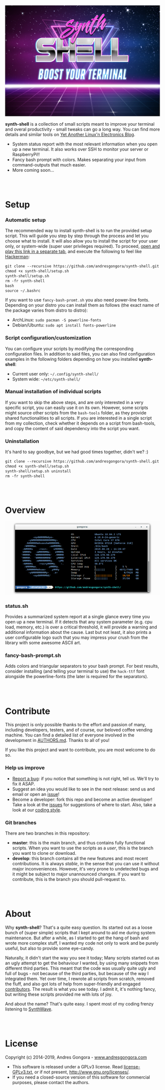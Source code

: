 ![synth-shell](doc/synth-shell.jpg)

**synth-shell** is a collection of small scripts meant to improve your terminal
and overal productivity - small tweaks can go a long way.
You can find more details and similar tools on
[Yet Another Linux'n Electronics Blog](https://yalneb.blogspot.com/).


- System status report with the most relevant information when you open up a new
  terminal. It also works over SSH to monitor your server or RaspberryPi!!
- Fancy bash prompt with colors. Makes separating your input from 
  command-outputs that much easier. 
- More coming soon...



<br/><br/>



<!--------------------------------------+-------------------------------------->
#                                     Setup
<!--------------------------------------+-------------------------------------->

### Automatic setup

The recommended way to install synth-shell is to run the provided setup script.
This will guide you step by step through the process and let you choose what
to install. It will also allow you to install the script for your user only,
or system-wide (super user privileges required). To proceed, 
[open and play this link in a separate tab](https://www.youtube.com/watch?v=k6ZMYWPQID0),
and execute the following to feel like
[Hackerman](https://www.youtube.com/watch?v=KEkrWRHCDQU&list=WL&index=63&t=0s):
```
git clone --recursive https://github.com/andresgongora/synth-shell.git
chmod +x synth-shell/setup.sh
synth-shell/setup.sh
rm -fr synth-shell
bash
source ~/.bashrc
```


If you want to use `fancy-bash-promt.sh` you also need power-line fonts.
Depending on your distro you can install them as follows (the exact name of the package varies from distro to distro):

* ArchLinux: `sudo pacman -S powerline-fonts`
* Debian/Ubuntu: `sudo apt install fonts-powerline`



### Script configuration/customization
You can configure your scripts by modifying the corresponding configuration
files. In addition to said files, you can also find configuration examples
in the following folders depending on how you installed **synth-shell**:

* Current user only: `~/.config/synth-shell/`
* System wide: `~/etc/synth-shell/`



### Manual installation of individual scripts
If you want to skip the above steps, and are only interested in a very
specific script, you can easily use it on its own.
However, some scripts might source other scripts from the `bash-tools` folder,
as they provide shared functionalities to all scripts. If you are interested
in a single script from my collection, check whether it depends on a script from
bash-tools, and copy the content of said dependency into the script you want.



### Uninstallation
It's hard to say goodbye, but we had good times together, didn't we? :)
```
git clone --recursive https://github.com/andresgongora/synth-shell.git
chmod +x synth-shell/setup.sh
synth-shell/setup.sh uninstall
rm -fr synth-shell
```



<br/><br/>



<!--------------------------------------+-------------------------------------->
#                                    Overview
<!--------------------------------------+-------------------------------------->

![Example with status.sh and fancy-bash-prompt.sh](doc/screenshot.png)


### status.sh
Provides a summarized system report at a single glance every time you open up a
new terminal. If it detects that any system parameter (e.g. cpu load,
memory, etc.) is over a critical threshold, it will provide a warning and 
additional information about the cause. Last but not least, it also prints a
user configurable logo such that you may impress your crush from the library 
with some awesome ASCII art.


### fancy-bash-prompt.sh
Adds colors and triangular separators to your bash prompt. 
For best results, consider installing (and telling your terminal to use) 
the `hack-ttf` font alongside the powerline-fonts (the later is required for
the separators).



<br/><br/>



<!--------------------------------------+-------------------------------------->
#                                   Contribute
<!--------------------------------------+-------------------------------------->

This project is only possible thanks to the effort and passion of many, 
including developers, testers, and of course, our beloved coffee vending machine.
You can find a detailed list of everyone involved in the development
in [AUTHORS.md](AUTHORS.md). Thanks to all of you!

If you like this project and want to contribute, you are most welcome to do so.



### Help us improve

* [Report a bug](https://github.com/andresgongora/synth-shell/issues/new/choose): 
  if you notice that something is not right, tell us. We'll try to fix it ASAP.
* Suggest an idea you would like to see in the next release: send us
  and email or open an [issue](https://github.com/andresgongora/synth-shell/issues)!
* Become a developer: fork this repo and become an active developer!
  Take a look at the [issues](https://github.com/andresgongora/synth-shell/issues)
  for suggestions of where to start. Also, take a look at our 
  [coding style](coding_style.md).



### Git branches

There are two branches in this repository:

* **master**: this is the main branch, and thus contains fully functional 
  scripts. When you want to use the scripts as a _user_, 
  this is the branch you want to clone or download.
* **develop**: this branch contains all the new features and most recent 
  contributions. It is always _stable_, in the sense that you can use it
  without major inconveniences. 
  However, it's very prone to undetected bugs and it might be subject to major
  unannounced changes. If you want to contribute, this is the branch 
  you should pull-request to.



<br/><br/>



<!--------------------------------------+-------------------------------------->
#                                     About
<!--------------------------------------+-------------------------------------->

Why **synth-shell**? That's a quite easy question. Its started out as a loose
bunch of (super simple) scripts that I kept around to aid me during
system maintenance. But after a while, as I started to get the hang of bash
and wrote more complex stuff, I wanted my code not only to work
and be purely useful, but also to provide some eye-candy.

Naturally, it didn't start the way you see it today; Many scripts started out as
an ugly attempt to get the behaviour I wanted, by using many snippets from
different third parties. This meant that the code was usually quite ugly and
full of bugs - not because of the third parties, but because of the way I
integrated them. Yet over time, I rewrote all scripts from scratch, removed
the fluff, and also got lots of help from super-friendly and engaged 
[contributors](AUTHORS.md). The result is what you see today.
I admit it, it's nothing fancy, but writing these scripts provided me with
lots of joy.

And about the name? That's quite easy. I spent most of my coding frenzy
listening to [SynthWave](https://en.wikipedia.org/wiki/Synthwave).



<br/><br/>



<!--------------------------------------+-------------------------------------->
#                                    License
<!--------------------------------------+-------------------------------------->

Copyright (c) 2014-2019, Andres Gongora - www.andresgongora.com

* This software is released under a GPLv3 license.
  Read [license-GPLv3.txt](LICENSE),
  or if not present, <http://www.gnu.org/licenses/>.
* If you need a closed-source version of this software
  for commercial purposes, please contact the authors.

